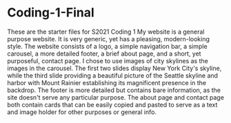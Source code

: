 # Coding-1-Final
 These are the starter files for S2021 Coding 1
My website is a general purpose website. It is very generic, yet has a pleasing, modern-looking style. The website consists of a logo, a simple navigation bar, a simple carousel, a more detailed footer, a brief about page, and a short, yet purposeful, contact page. I chose to use images of city skylines as the images in the carousel. The first two slides display New York City's skyline, while the third slide providing a beautiful picture of the Seattle skyline and harbor with Mount Rainier establishing its magnificent presence in the backdrop. The footer is more detailed but contains bare information, as the site doesn't serve any particular purpose. The about page and contact page both contain cards that can be easily copied and pasted to serve as a text and image holder for other purposes or general info.
